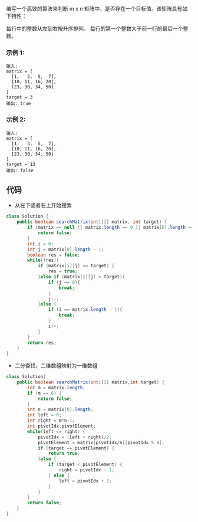 编写一个高效的算法来判断 m x n 矩阵中，是否存在一个目标值。该矩阵具有如下特性：

每行中的整数从左到右按升序排列。
每行的第一个整数大于前一行的最后一个整数。
### 示例 1:
```
输入:
matrix = [
  [1,   3,  5,  7],
  [10, 11, 16, 20],
  [23, 30, 34, 50]
]
target = 3
输出: true
```
### 示例 2:
```
输入:
matrix = [
  [1,   3,  5,  7],
  [10, 11, 16, 20],
  [23, 30, 34, 50]
]
target = 13
输出: false
```
<!-- 来源：力扣（LeetCode）
链接：https://leetcode-cn.com/problems/search-a-2d-matrix
著作权归领扣网络所有。商业转载请联系官方授权，非商业转载请注明出处。 -->

## 代码
- 从左下或者右上开始搜索
```java
class Solution {
    public boolean searchMatrix(int[][] matrix, int target) {
        if (matrix == null || matrix.length == 0 || matrix[0].length == 0) {
            return false;
        }
        int i = 0;
        int j = matrix[0].length - 1;
        boolean res = false;
        while(!res){
            if (matrix[i][j] == target) {
                res = true;
            }else if (matrix[i][j] > target){
                if (j == 0){
                    break;
                }
                j--;
            }else {
                if (i == matrix.length - 1){
                    break;
                }
                i++;
            }
        }
        return res;
    }
}
```
- 二分查找，二维数组映射为一维数组
```java
class Solution{
    public boolean searchMatrix(int[][] matrix,int target) {
        int m = matrix.length;
        if (m == 0) {
            return false;
        }
        int n = matrix[0].length;
        int left = 0;
        int right = m*n-1;
        int pivotIdx,pivotElement;
        while(left <= right) {
            pivotIdx = (left + right)/2;
            pivotElement = matrix[pivotIdx/n][pivotIdx % n];
            if (target == pivotElement) {
                return true;
            }else {
                if (target < pivotElement) {
                    right = pivotIdx - 1;
                } else {
                    left = pivotIdx + 1;
                }
            }
        }
        return false;
    }
}
```